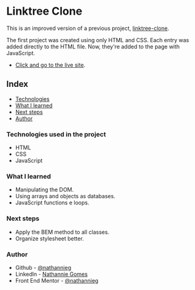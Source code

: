 # Linktree Clone

This is an improved version of a previous project, [linktree-clone](https://github.com/nathannieg/linktree-clone).

The first project was created using only HTML and CSS. Each entry was added directly to the HTML file. Now, they're added to the page with JavaScript.

- [Click and go to the live site](https://linktree-clone-js.netlify.app/).

## Index

- [Technologies](#technologies)
- [What I learned](#learned)
- [Next steps](#next)
- [Author](#author)

### Technologies used in the project

- HTML
- CSS
- JavaScript

### What I learned

- Manipulating the DOM.
- Using arrays and objects as databases.
- JavaScript functions e loops.

### Next steps

- Apply the BEM method to all classes.
- Organize stylesheet better.

### Author

- Github - [@nathannieg](https://github.com/nathannieg)
- LinkedIn - [Nathannie Gomes](https://www.frontendmentor.io/profile/nathannieg)
- Front End Mentor - [@nathannieg](https://www.frontendmentor.io/profile/nathannieg)
